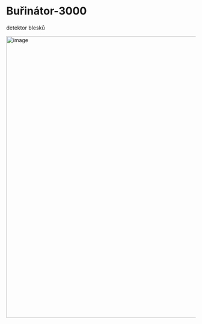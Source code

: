 # Buřinátor-3000
detektor blesků

<img width="1236" height="750" alt="image" src="https://github.com/user-attachments/assets/e21a05ac-c92e-4d5b-8c00-1d76e4e5b072" />


